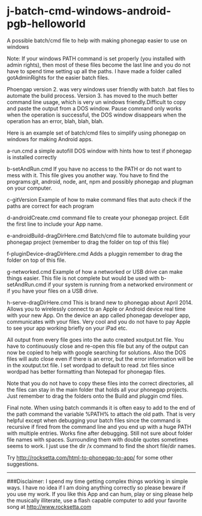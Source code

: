 j-batch-cmd-windows-android-pgb-helloworld
==========================================

A possible batch/cmd file to help with making phonegap easier to use on windows


Note: If your windows PATH command is set properly (you installed with admin rights), then most of these files become the last line and you do not have to spend time setting up all the paths. I have made a folder called gotAdminRights for the easier batch files.





Phoengap version 2. was very windows user friendly with batch .bat files to automate the build process. Version 3. has moved to the much better command line usage, which is very un windows friendly.Difficult to copy and paste the output from a DOS window. Pause command only works when the operation is successful, the DOS window disappears when the operation has an error, blah, blah, blah.


Here is an example set of batch/cmd files to simplify using phonegap on windows for making Android apps.


a-run.cmd     a simple autofill DOS window with hints how to test if phonegap is installed correctly
	
b-setAndRun.cmd     If you have no access to the PATH or do not want to mess with it. This file gives you another way. You have to find the programs:git, android, node, ant, npm and possibly phonegap and plugman on your computer.
	
c-gitVersion      Example of how to make command files that auto check if the paths are correct for each program
	
d-androidCreate.cmd    command file to create your phonegap project. Edit the first line to include your App name.
	
e-androidBuild-dragDirHere.cmd    Batch/cmd file to automate building your phonegap project (remember to drag the folder on top of this file)
	
	
f-pluginDevice-dragDirHere.cmd   Adds a pluggin remember to drag the folder on top of this file.


g-networked.cmd  Example of how a networked or USB drive can make things easier. This file is not complete but would be used with b-setAndRun.cmd if your system is running from a networked environment or if you have your files on a USB drive.

h-serve-dragDirHere.cmd   This is brand new to phonegap about April 2014. Allows you to wirelessly connect to an Apple or Android device real time with your new App.  On the device an app called phonegap developer app, communicates with your files. Very cool and you do not have to pay Apple to see your app working briefly on your iPad etc.

	
All output from every file goes into the auto created xoutput.txt file. You have to continuously close and re-open this file but any of the output can now be copied to help with google searching for solutions. Also the DOS files will auto close even if there is an error, but the error information will be in the xoutput.txt file. I set wordpad to default to read .txt files since wordpad has better formatting than Notepad for phonegap files.
	
Note that you do not have to copy these files into the correct directories, all the files can stay in the main folder that holds all your phonegap projects. Just remember to drag the folders onto the Build and pluggin cmd files.
	
	
	
	
Final note. When using batch commands it is often easy to add to the end of the path command the variable %PATH% to attach the old path. That is very helpful except when debugging your batch files since the command is recursive if fired from the command line and you end up with a huge PATH with multiple entries. Works fine after debugging. Still not sure about folder file names with spaces. Surrounding them with double quotes sometimes seems to work. I just use the dir /x command to find the short file/dir names. 

Try http://rocksetta.com/html-to-phonegap-to-app/ for some other suggestions.	
	
	

************************************************************************************************************

###Disclaimer: I spend my time getting complex things working in simple ways. I have no idea if I am doing anything correctly so please beware if you use my work. If you like this App and can hum, play or sing please help the musically illiterate, use a flash capable computer to add your favorite song at http://www.rocksetta.com 


	
